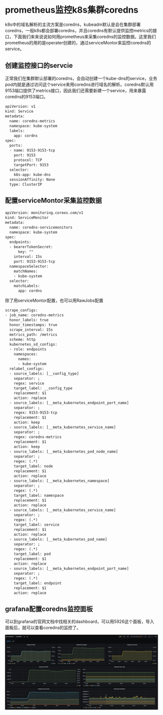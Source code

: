 # prometheus监控k8s集群coredns

k8s中的域名解析的主流方案是coredns，kubeadm默认是会在集群部署coredns，一般k8s都会部署coredns，并且coredns有默认提供监控metrics的接口，下面我们来来说说如何用prometheus来采集coredns的监控数据。这里我们prometheus的用的是operater创建的，通过serviceMontor来监控coredns的service。

## 创建监控接口的servcie

正常我们在集群默认部署的coredns，会自动创建一个kube-dns的service，业务pod内就是通过访问这个service来用coredns进行域名的解析。coredns默认用9153端口提供了metrics接口，因此我们还需要新建一个service，用来暴露coredns的9153端口。

```
apiVersion: v1
kind: Service
metadata:
  name: coredns-metrics
  namespace: kube-system
  labels:
    app: cordns  
spec:
  ports:
  - name: 9153-9153-tcp
    port: 9153
    protocol: TCP
    targetPort: 9153
  selector:
    k8s-app: kube-dns
  sessionAffinity: None
  type: ClusterIP
```

## 配置serviceMontor采集监控数据

```
apiVersion: monitoring.coreos.com/v1
kind: ServiceMonitor
metadata:
  name: coredns-servicemonitors
  namespace: kube-system
spec:
  endpoints:
  - bearerTokenSecret:
      key: ""
    interval: 15s
    port: 9153-9153-tcp
  namespaceSelector:
    matchNames:
    - kube-system
  selector:
    matchLabels:
      app: cordns
```

除了用serviceMontor配置，也可以用RawJobs配置

```
scrape_configs:
- job_name: coredns-metrics
  honor_labels: true
  honor_timestamps: true
  scrape_interval: 15s
  metrics_path: /metrics
  scheme: http
  kubernetes_sd_configs:
  - role: endpoints
    namespaces:
      names:
      - kube-system
  relabel_configs:
  - source_labels: [__config_type]
    separator: ;
    regex: service
    target_label: __config_type
    replacement: $1
    action: replace
  - source_labels: [__meta_kubernetes_endpoint_port_name]
    separator: ;
    regex: 9153-9153-tcp
    replacement: $1
    action: keep
  - source_labels: [__meta_kubernetes_service_name]
    separator: ;
    regex: coredns-metrics
    replacement: $1
    action: keep
  - source_labels: [__meta_kubernetes_pod_node_name]
    separator: ;
    regex: (.*)
    target_label: node
    replacement: $1
    action: replace
  - source_labels: [__meta_kubernetes_namespace]
    separator: ;
    regex: (.*)
    target_label: namespace
    replacement: $1
    action: replace
  - source_labels: [__meta_kubernetes_service_name]
    separator: ;
    regex: (.*)
    target_label: service
    replacement: $1
    action: replace
  - source_labels: [__meta_kubernetes_pod_name]
    separator: ;
    regex: (.*)
    target_label: pod
    replacement: $1
    action: replace
  - source_labels: [__meta_kubernetes_endpoint_port_name]
    separator: ;
    regex: (.*)
    target_label: endpoint
    replacement: $1
    action: replace
```

## grafana配置coredns监控面板

可以到grafana的官网文档中找相关的dashboard，可以用5926这个面板，导入面板后，就可以查看coredns的监控了。

![upload-image](image/Snipaste_2021-10-30_12-28-01.JPG) 


